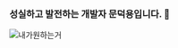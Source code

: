 ### 성실하고 발전하는 개발자 문덕용입니다. 👋

![내가원하는거](https://img.shields.io/badge/성실--blue)
<!--
**Crescent117/Crescent117** is a ✨ _special_ ✨ repository because its `README.md` (this file) appears on your GitHub profile.

Here are some ideas to get you started:

- 🔭 I’m currently working on ...
- 🌱 I’m currently learning ...
- 👯 I’m looking to collaborate on ...
- 🤔 I’m looking for help with ...
- 💬 Ask me about ...
- 📫 How to reach me: ...
- 😄 Pronouns: ...
- ⚡ Fun fact: ...
-->
